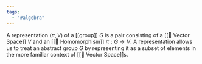 ```yaml
---
tags:
  - "#algebra"
---
```

A representation $( \pi, V)$ of a [[group]] $G$ is a pair consisting of a [[📘 Vector Space]] $V$ and an [[📘 Homomorphism]] $\pi : G \rightarrow V$. A representation allows us to treat an abstract group $G$ by representing it as a subset of elements in the more familiar context of [[📘 Vector Space]]s. 